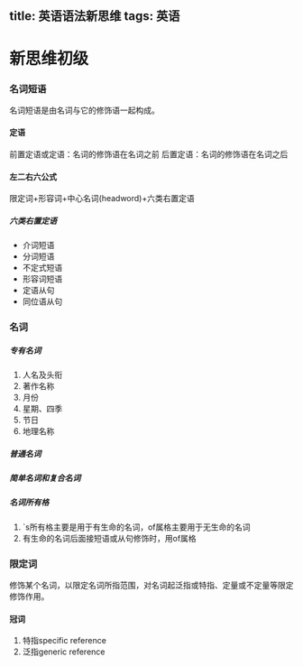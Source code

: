 title: 英语语法新思维
tags: 英语
---
# 新思维初级
### 名词短语
名词短语是由名词与它的修饰语一起构成。
#### 定语
前置定语或定语：名词的修饰语在名词之前
后置定语：名词的修饰语在名词之后

#### 左二右六公式
限定词+形容词+中心名词(headword)+六类右置定语
##### 六类右置定语
* 介词短语
* 分词短语
* 不定式短语
* 形容词短语
* 定语从句
* 同位语从句

### 名词
##### 专有名词 
1. 人名及头衔
2. 著作名称
3. 月份
4. 星期、四季
5. 节日
6. 地理名称
##### 普通名词
##### 简单名词和复合名词
##### 名词所有格
1. `s所有格主要是用于有生命的名词，of属格主要用于无生命的名词
2. 有生命的名词后面接短语或从句修饰时，用of属格

### 限定词
修饰某个名词，以限定名词所指范围，对名词起泛指或特指、定量或不定量等限定修饰作用。
#### 冠词
1. 特指specific reference
2. 泛指generic reference